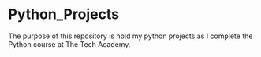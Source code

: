 # Python_Projects
 The purpose of this repository is hold my python projects as I complete the Python course at The Tech Academy.
